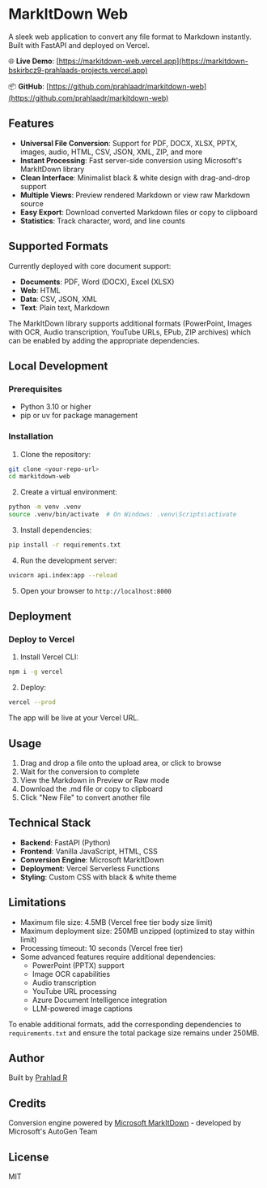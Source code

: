 # MarkItDown Web

A sleek web application to convert any file format to Markdown instantly. Built with FastAPI and deployed on Vercel.

🌐 **Live Demo**: [https://markitdown-web.vercel.app](https://markitdown-bskirbcz9-prahlaads-projects.vercel.app)

📦 **GitHub**: [https://github.com/prahlaadr/markitdown-web](https://github.com/prahlaadr/markitdown-web)

## Features

- **Universal File Conversion**: Support for PDF, DOCX, XLSX, PPTX, images, audio, HTML, CSV, JSON, XML, ZIP, and more
- **Instant Processing**: Fast server-side conversion using Microsoft's MarkItDown library
- **Clean Interface**: Minimalist black & white design with drag-and-drop support
- **Multiple Views**: Preview rendered Markdown or view raw Markdown source
- **Easy Export**: Download converted Markdown files or copy to clipboard
- **Statistics**: Track character, word, and line counts

## Supported Formats

Currently deployed with core document support:

- **Documents**: PDF, Word (DOCX), Excel (XLSX)
- **Web**: HTML
- **Data**: CSV, JSON, XML
- **Text**: Plain text, Markdown

The MarkItDown library supports additional formats (PowerPoint, Images with OCR, Audio transcription, YouTube URLs, EPub, ZIP archives) which can be enabled by adding the appropriate dependencies.

## Local Development

### Prerequisites

- Python 3.10 or higher
- pip or uv for package management

### Installation

1. Clone the repository:
```bash
git clone <your-repo-url>
cd markitdown-web
```

2. Create a virtual environment:
```bash
python -m venv .venv
source .venv/bin/activate  # On Windows: .venv\Scripts\activate
```

3. Install dependencies:
```bash
pip install -r requirements.txt
```

4. Run the development server:
```bash
uvicorn api.index:app --reload
```

5. Open your browser to `http://localhost:8000`

## Deployment

### Deploy to Vercel

1. Install Vercel CLI:
```bash
npm i -g vercel
```

2. Deploy:
```bash
vercel --prod
```

The app will be live at your Vercel URL.

## Usage

1. Drag and drop a file onto the upload area, or click to browse
2. Wait for the conversion to complete
3. View the Markdown in Preview or Raw mode
4. Download the .md file or copy to clipboard
5. Click "New File" to convert another file

## Technical Stack

- **Backend**: FastAPI (Python)
- **Frontend**: Vanilla JavaScript, HTML, CSS
- **Conversion Engine**: Microsoft MarkItDown
- **Deployment**: Vercel Serverless Functions
- **Styling**: Custom CSS with black & white theme

## Limitations

- Maximum file size: 4.5MB (Vercel free tier body size limit)
- Maximum deployment size: 250MB unzipped (optimized to stay within limit)
- Processing timeout: 10 seconds (Vercel free tier)
- Some advanced features require additional dependencies:
  - PowerPoint (PPTX) support
  - Image OCR capabilities
  - Audio transcription
  - YouTube URL processing
  - Azure Document Intelligence integration
  - LLM-powered image captions

To enable additional formats, add the corresponding dependencies to `requirements.txt` and ensure the total package size remains under 250MB.

## Author

Built by [Prahlad R](https://github.com/prahlaadr)

## Credits

Conversion engine powered by [Microsoft MarkItDown](https://github.com/microsoft/markitdown) - developed by Microsoft's AutoGen Team

## License

MIT
